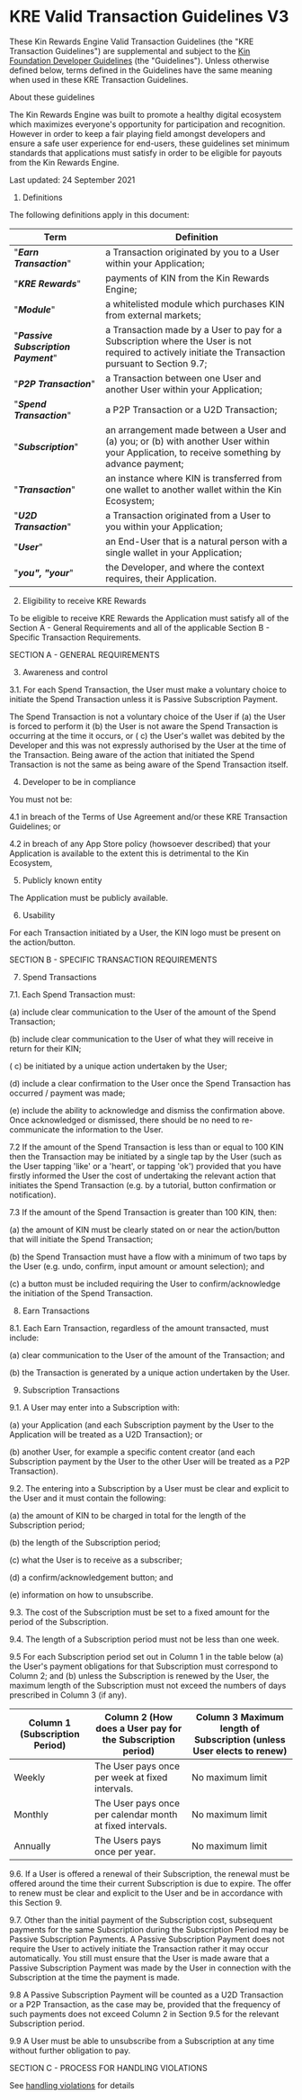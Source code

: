 
# KRE Valid Transaction Guidelines V3

These Kin Rewards Engine Valid Transaction Guidelines (the "KRE Transaction Guidelines") are supplemental and subject to the [Kin Foundation Developer Guidelines](https://www.kin.org/developers/guidelines.pdf) (the "Guidelines"). Unless otherwise defined below, terms defined in the Guidelines have the same meaning when used in these KRE Transaction Guidelines.

About these guidelines

The Kin Rewards Engine was built to promote a healthy digital ecosystem which maximizes everyone's opportunity for participation and recognition. However in order to keep a fair playing field amongst developers and ensure a safe user experience for end-users, these guidelines set minimum standards that applications must satisfy in order to be eligible for payouts from the Kin Rewards Engine.

Last updated: 24 September 2021

1.  Definitions
    

The following definitions apply in this document:


| Term | Definition |
| ------------- | ------------- |
| "***Earn Transaction***" |a Transaction originated by you to a User within your Application;  |
| "***KRE Rewards***" | payments of KIN from the Kin Rewards Engine;  |
| "***Module***" | a whitelisted module which purchases KIN from external markets;  |
| "***Passive Subscription Payment***" | a Transaction made by a User to pay for a Subscription where the User is not required to actively initiate the Transaction pursuant to Section 9.7;  |
| "***P2P Transaction***" |a Transaction between one User and another User within your Application;  |
| "***Spend Transaction***" | a P2P Transaction or a U2D Transaction;|
| "***Subscription***" | an arrangement made between a User and (a) you; or (b) with another User within your Application, to receive something by advance payment; |
|  "***Transaction***"| an instance where KIN is transferred from one wallet to another wallet within the Kin Ecosystem;|
|  "***U2D Transaction***"| a Transaction originated from a User to you within your Application; |
|  "***User***"| an End-User that is a natural person with a single wallet in your Application;  |
| "***you", "your***" | the Developer, and where the context requires, their Application.  |

2.  Eligibility to receive KRE Rewards
    

To be eligible to receive KRE Rewards the Application must satisfy all of the Section A - General Requirements and all of the applicable Section B - Specific Transaction Requirements.

SECTION A - GENERAL REQUIREMENTS

3.  Awareness and control
    

3.1. For each Spend Transaction, the User must make a voluntary choice to initiate the Spend Transaction unless it is Passive Subscription Payment.

The Spend Transaction is not a voluntary choice of the User if (a) the User is forced to perform it (b) the User is not aware the Spend Transaction is occurring at the time it occurs, or ( c) the User's wallet was debited by the Developer and this was not expressly authorised by the User at the time of the Transaction. Being aware of the action that initiated the Spend Transaction is not the same as being aware of the Spend Transaction itself.

4.  Developer to be in compliance
    

You must not be:

4.1 in breach of the Terms of Use Agreement and/or these KRE Transaction Guidelines; or

4.2 in breach of any App Store policy (howsoever described) that your Application is available to the extent this is detrimental to the Kin Ecosystem,

5.  Publicly known entity
    

The Application must be publicly available.

6.  Usability
    

For each Transaction initiated by a User, the KIN logo must be present on the action/button.

SECTION B - SPECIFIC TRANSACTION REQUIREMENTS

7.  Spend Transactions
    

7.1. Each Spend Transaction must:

(a) include clear communication to the User of the amount of the Spend Transaction;

(b) include clear communication to the User of what they will receive in return for their KIN;

( c) be initiated by a unique action undertaken by the User;

(d) include a clear confirmation to the User once the Spend Transaction has occurred / payment was made;

(e) include the ability to acknowledge and dismiss the confirmation above. Once acknowledged or dismissed, there should be no need to re-communicate the information to the User.

7.2 If the amount of the Spend Transaction is less than or equal to 100 KIN then the Transaction may be initiated by a single tap by the User (such as the User tapping 'like' or a 'heart', or tapping 'ok') provided that you have firstly informed the User the cost of undertaking the relevant action that initiates the Spend Transaction (e.g. by a tutorial, button confirmation or notification).

7.3 If the amount of the Spend Transaction is greater than 100 KIN, then:

(a) the amount of KIN must be clearly stated on or near the action/button that will initiate the Spend Transaction;

(b) the Spend Transaction must have a flow with a minimum of two taps by the User (e.g. undo, confirm, input amount or amount selection); and

(c) a button must be included requiring the User to confirm/acknowledge the initiation of the Spend Transaction.

8.  Earn Transactions
    

8.1. Each Earn Transaction, regardless of the amount transacted, must include:

(a) clear communication to the User of the amount of the Transaction; and

(b) the Transaction is generated by a unique action undertaken by the User.

9.  Subscription Transactions
    

9.1. A User may enter into a Subscription with:

(a) your Application (and each Subscription payment by the User to the Application will be treated as a U2D Transaction); or

(b) another User, for example a specific content creator (and each Subscription payment by the User to the other User will be treated as a P2P Transaction).

9.2. The entering into a Subscription by a User must be clear and explicit to the User and it must contain the following:

(a) the amount of KIN to be charged in total for the length of the Subscription period;

(b) the length of the Subscription period;

(c) what the User is to receive as a subscriber;

(d) a confirm/acknowledgement button; and

(e) information on how to unsubscribe.

9.3. The cost of the Subscription must be set to a fixed amount for the period of the Subscription.

9.4. The length of a Subscription period must not be less than one week.

9.5 For each Subscription period set out in Column 1 in the table below (a) the User's payment obligations for that Subscription must correspond to Column 2; and (b) unless the Subscription is renewed by the User, the maximum length of the Subscription must not exceed the numbers of days prescribed in Column 3 (if any).

| Column 1 (Subscription Period) | Column 2 (How does a User pay for the Subscription period)  |  Column 3 Maximum length of Subscription (unless User elects to renew)  |
| ------------- | ------------- | ------------- |
| Weekly | The User pays once per week at fixed intervals. | No maximum limit |
| Monthly | The User pays once per calendar month at fixed intervals. | No maximum limit |
| Annually | The Users pays once per year. | No maximum limit

9.6. If a User is offered a renewal of their Subscription, the renewal must be offered around the time their current Subscription is due to expire. The offer to renew must be clear and explicit to the User and be in accordance with this Section 9.

9.7. Other than the initial payment of the Subscription cost, subsequent payments for the same Subscription during the Subscription Period may be Passive Subscription Payments. A Passive Subscription Payment does not require the User to actively initiate the Transaction rather it may occur automatically. You still must ensure that the User is made aware that a Passive Subscription Payment was made by the User in connection with the Subscription at the time the payment is made.

9.8 A Passive Subscription Payment will be counted as a U2D Transaction or a P2P Transaction, as the case may be, provided that the frequency of such payments does not exceed Column 2 in Section 9.5 for the relevant Subscription period.

9.9 A User must be able to unsubscribe from a Subscription at any time without further obligation to pay.

SECTION C - PROCESS FOR HANDLING VIOLATIONS

See [handling violations](https://github.com/kinecosystem/rewards-engine/blob/master/KRE%20Transaction%20Guidelines%20Procedure.md) for details
